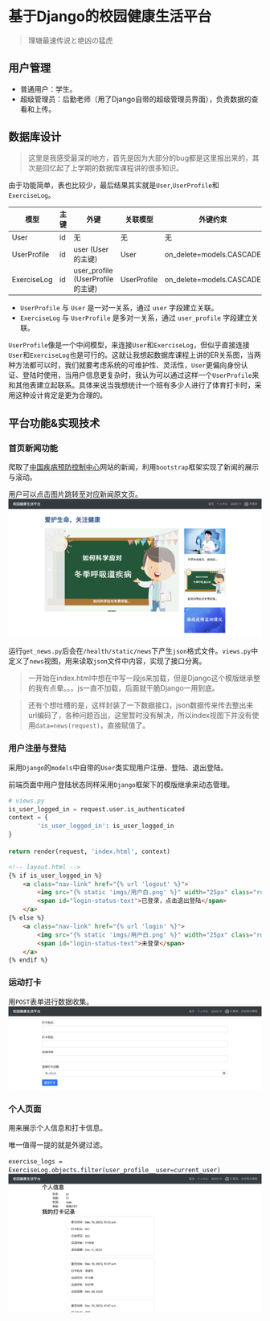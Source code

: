 # 基于Django的校园健康生活平台

>  理塘最速传说と绝凶の猛虎

## 用户管理
- 普通用户：学生。
- 超级管理员：后勤老师（用了Django自带的超级管理员界面），负责数据的查看和上传。

## 数据库设计
> 这里是我感受最深的地方，首先是因为大部分的bug都是这里报出来的，其次是回忆起了上学期的数据库课程讲的很多知识。

由于功能简单，表也比较少，最后结果其实就是`User`,`UserProfile`和`ExerciseLog`。

| 模型           | 主键          | 外键                      | 关联模型         | 外键约束                   |
| -------------- | ------------- | ------------------------- | ---------------- | -------------------------- |
| User           | id            | 无                        | 无               | 无                         |
| UserProfile    | id            | user (User 的主键)        | User             | on_delete=models.CASCADE   |
| ExerciseLog    | id            | user_profile (UserProfile 的主键) | UserProfile  | on_delete=models.CASCADE   |

- `UserProfile` 与 `User` 是一对一关系，通过 `user` 字段建立关联。
- `ExerciseLog` 与 `UserProfile` 是多对一关系，通过 `user_profile` 字段建立关联。

`UserProfile`像是一个中间模型，来连接`User`和`ExerciseLog`，但似乎直接连接`User`和`ExerciseLog`也是可行的。这就让我想起数据库课程上讲的ER关系图，当两种方法都可以时，我们就要考虑系统的可维护性、灵活性，`User`更偏向身份认证、登陆时使用，当用户信息更复杂时，我认为可以通过这样一个`UserProfile`来和其他表建立起联系。具体来说当我想统计一个班有多少人进行了体育打卡时，采用这种设计肯定是更为合理的。

## 平台功能&实现技术

### 首页新闻功能
爬取了[中国疾病预防控制中心](https://www.chinacdc.cn/)网站的新闻，利用`bootstrap`框架实现了新闻的展示与滚动。

用户可以点击图片跳转至对应新闻原文页。
![](./imgs/index.png)

运行`get_news.py`后会在`/health/static/news`下产生`json`格式文件。`views.py`中定义了`news`视图，用来读取`json`文件中内容，实现了接口分离。
> 一开始在index.html中想在<head>中写一段js来加载，但是Django这个模版继承整的我有点晕。。。js一直不加载，后面就干脆Django一用到底。

> 还有个想吐槽的是，这样封装了一下数据接口，json数据传来传去整出来url编码了，各种问题百出，这里暂时没有解决，所以index视图下并没有使用`data=news(request)`，直接赋值了。

### 用户注册与登陆

采用`Django`的`models`中自带的`User`类实现用户注册、登陆、退出登陆。

前端页面中用户登陆状态同样采用`Django`框架下的模版继承来动态管理。
```python
# views.py
is_user_logged_in = request.user.is_authenticated
context = {
        'is_user_logged_in': is_user_logged_in
}

return render(request, 'index.html', context)
```

```html
<!-- layout.html -->
{% if is_user_logged_in %}
    <a class="nav-link" href="{% url 'logout' %}">
        <img src="{% static 'imgs/用户白.png' %}" width="25px" class="rounded-circle"/>
        <span id="login-status-text">已登录，点击退出登陆</span>
    </a>
{% else %}
    <a class="nav-link" href="{% url 'login' %}">
        <img src="{% static 'imgs/用户白.png' %}" width="25px" class="rounded-circle"/>
        <span id="login-status-text">未登录</span>
    </a>
{% endif %}
```

### 运动打卡
用`POST`表单进行数据收集。
![](./imgs/sport.png)

### 个人页面
用来展示个人信息和打卡信息。

唯一值得一提的就是外键过滤。

`exercise_logs = ExerciseLog.objects.filter(user_profile__user=current_user)`
![](./imgs/profile.png)